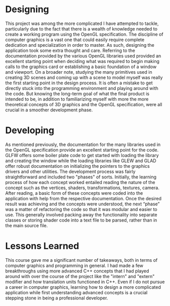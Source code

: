 # Designing
This project was among the more complicated I have attempted to tackle, particularly due to the fact that there is a wealth of knowledge needed to create a working program using the OpenGL specification. The discipline of computer graphics is a vast one that could easily require complete dedication and specialization in order to master. As such, designing the application took some extra thought and care. Referring to the documentation provided by the various OpenGL libraries used provided an excellent starting point when deciding what was required to begin making calls to the graphics card or establishing a basic foundation of a window and viewport. On a broader note, studying the many primitives used in creating 3D scenes and coming up with a scene to model myself was really the first starting point in the design process. It is often a mistake to get directly stuck into the programming environment and playing around with the code. But knowing the long-term goal of what the final product is intended to be, in addition to familiarizing myself with more the more theoretical concepts of 3D graphics and the OpenGL specification, were all crucial in a smoother development phase.
# Developing
As mentioned previously, the documentation for the many libraries used in the OpenGL specification provide an excellent starting point for the code. GLFW offers some boiler plate code to get started with loading the library and creating the window while the loading libraries like GLEW and GLAD offer robust documentation on initializing the pointers to the graphics drivers and other utilities. The development process was fairly straightforward and included two "phases" of sorts. Initially, the learning process of how each concept worked entailed reading the nature of the concept such as the vertices, shaders, transformations, textures, camera. After reading, a basic form of these concepts were coded into the application with help from the respective documentation. Once the desired result was achieving and the concepts were understood, the next “phase” was a matter of refactoring the code so that it was modular and easier to use. This generally involved packing away the functionality into separate classes or storing shader code into a text file to be parsed, rather than in the main source file.
# Lessons Learned
This course gave me a significant number of takeaways, both in terms of computer graphics and programming in general. I had made a few breakthroughs using more advanced C++ concepts that I had played around with over the course of the project like the "intern" and "extern" modifier and how translation units functioned in C++. Even if I do not pursue a career in computer graphics, learning how to design a more complicated application while first understanding advanced concepts is a crucial stepping stone in being a professional developer.
